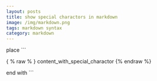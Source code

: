 ```yaml
---
layout: posts
title: show special charactors in markdown
image: /img/markdown.png
tags: markdown syntax
category: markdown
---
```


place \`\`\`

\{ % raw % \} content_with_special_charactor {% endraw %}

end with \`\`\`
